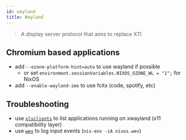 ```yaml
---
id: wayland
title: Wayland
---
```


> A display server protocol that aims to replace X11.

## Chromium based applications

- add `--ozone-platform-hint=auto` to use wayland if possible
  - or set `environment.sessionVariables.NIXOS_OZONE_WL = "1";` for NixOS
- add `--enable-wayland-ime` to use fcitx (code, spotify, etc)

## Troubleshooting

- use [`xlsclients`](https://linux.die.net/man/1/xlsclients) to list applications running on xwayland (x11 compatibility layer)
- use [`wev`](https://git.sr.ht/~sircmpwn/wev) to log input events (`nix-env -iA nixos.wev`)
